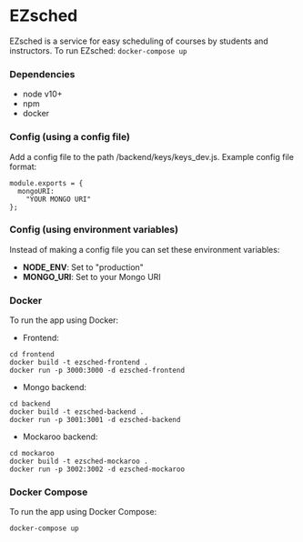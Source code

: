 # EZsched

EZsched is a service for easy scheduling of courses by students and instructors.
To run EZsched:
`docker-compose up`

### Dependencies
* node v10+
* npm
* docker

### Config (using a config file)
Add a config file to the path /backend/keys/keys_dev.js.
Example config file format:
```
module.exports = {
  mongoURI:
    "YOUR MONGO URI"
};
```

### Config (using environment variables)
Instead of making a config file you can set these environment variables:
* **NODE_ENV**: Set to "production"
* **MONGO_URI**: Set to your Mongo URI

### Docker
To run the app using Docker:
* Frontend:
```
cd frontend
docker build -t ezsched-frontend .
docker run -p 3000:3000 -d ezsched-frontend
```
* Mongo backend:
```
cd backend
docker build -t ezsched-backend .
docker run -p 3001:3001 -d ezsched-backend
```
* Mockaroo backend:
```
cd mockaroo
docker build -t ezsched-mockaroo .
docker run -p 3002:3002 -d ezsched-mockaroo
```

### Docker Compose
To run the app using Docker Compose:
```
docker-compose up
```
